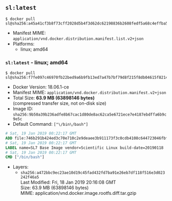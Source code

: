 ## `sl:latest`

```console
$ docker pull sl@sha256:a45a41cf3b8f73cff2028d5b4f3d62dc62198836b2608fedf5a68c4effba562d
```

-	Manifest MIME: `application/vnd.docker.distribution.manifest.list.v2+json`
-	Platforms:
	-	linux; amd64

### `sl:latest` - linux; amd64

```console
$ docker pull sl@sha256:f7fe097c46970fb22bed9a6b9fb13ed7a47b7bf79d8f215f8db04615f8214510
```

-	Docker Version: 18.06.1-ce
-	Manifest MIME: `application/vnd.docker.distribution.manifest.v2+json`
-	Total Size: **63.9 MB (63898146 bytes)**  
	(compressed transfer size, not on-disk size)
-	Image ID: `sha256:9b50a39b236adfe8b67cac1d80de8ac62ca5e6721ece7e4187ebdffa6b9c9e5c`
-	Default Command: `["\/bin\/bash"]`

```dockerfile
# Sat, 19 Jan 2019 00:22:17 GMT
ADD file:746b291b424ed3c70e710c2e9deaee3b911173f3c0cdb4108c644723046fbf11 in / 
# Sat, 19 Jan 2019 00:22:17 GMT
LABEL name=SL7 Base Image vendor=Scientific Linux build-date=20190118
# Sat, 19 Jan 2019 00:22:17 GMT
CMD ["/bin/bash"]
```

-	Layers:
	-	`sha256:a472bbc9ec23ae10d19c45fad432fd7ba91e26eb7df118f516e3d023242f46a5`  
		Last Modified: Fri, 18 Jan 2019 20:16:08 GMT  
		Size: 63.9 MB (63898146 bytes)  
		MIME: application/vnd.docker.image.rootfs.diff.tar.gzip
